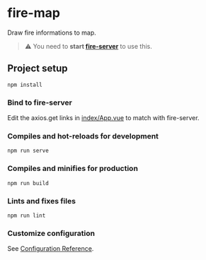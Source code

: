 # fire-map

Draw fire informations to map.

> :warning: You need to **start [fire-server](https://github.com/Meerkath/fire-server)** to use this.

## Project setup
```
npm install
```

### Bind to fire-server

Edit the axios.get links in [index/App.vue](https://github.com/Meerkath/fire-map/blob/master/src/pages/index/App.vue) to match with fire-server.

### Compiles and hot-reloads for development
```
npm run serve
```

### Compiles and minifies for production
```
npm run build
```

### Lints and fixes files
```
npm run lint
```

### Customize configuration
See [Configuration Reference](https://cli.vuejs.org/config/).
